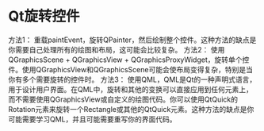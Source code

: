 # Qt旋转控件

方法1：
重载paintEvent，旋转QPainter，然后绘制整个控件。这种方法的缺点是你需要自己处理所有的绘图和布局，这可能会比较复杂。
方法2：
使用 QGraphicsScene + QGraphicsView + QGraphicsProxyWidget，旋转单个控件。使用QGraphicsView和QGraphicsScene可能会使布局变得复杂，特别是当你有多个需要旋转的控件时。
方法3：
使用QML，QML是Qt的一种声明式语言，用于设计用户界面。在QML中，旋转和其他的变换可以直接应用到任何元素上，而不需要使用QGraphicsView或自定义的绘图代码。你可以使用QtQuick的Rotation元素来旋转一个Rectangle或其他的QtQuick元素。这种方法的缺点是你可能需要学习QML，并且可能需要重写你的界面代码。